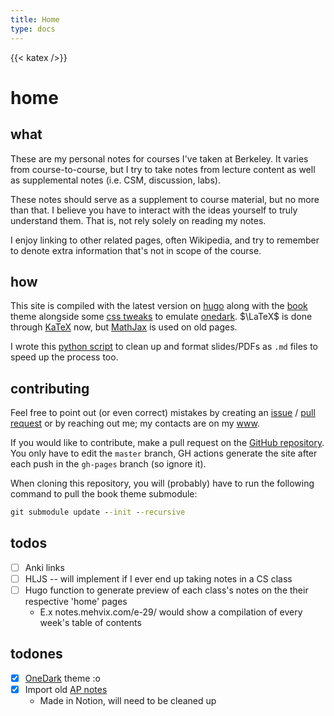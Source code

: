 ```yaml
---
title: Home
type: docs
---
```


{{< katex />}}

# home


## what

These are my personal notes for courses I've taken at Berkeley. It varies from course-to-course, but I try to take notes from lecture content as well as supplemental notes (i.e. CSM, discussion, labs).

These notes should serve as a supplement to course material, but no more than that. I believe you have to interact with the ideas yourself to truly understand them. That is, not rely solely on reading my notes.

I enjoy linking to other related pages, often Wikipedia, and try to remember to denote extra information that's not in scope of the course.


## how

This site is compiled with the latest version on [hugo](https://gohugo.io/) along with the [book](https://github.com/alex-shpak/hugo-book/) theme alongside some [css tweaks](https://github.com/Mehvix/notes/blob/master/hugo/static/css/custom_styling.css) to emulate [onedark](https://toolbox.mehvix.com/onedark/). $\LaTeX$ is done through [KaTeX](https://katex.org/) now, but [MathJax](https://mathjax.org/) is used on old pages.

I wrote this [python script](https://github.com/Mehvix/notes/blob/master/cleanr.py) to clean up and format slides/PDFs as `.md` files to speed up the process too.

## contributing

Feel free to point out (or even correct) mistakes by creating an [issue](https://github.com/Mehvix/notes/issues/new) / [pull request](https://github.com/Mehvix/notes/compare) or by reaching out me; my contacts are on my [www](https://www.mehvix.com).

If you would like to contribute, make a pull request on the [GitHub repository](https://github.com/Mehvix/notes). You only have to edit the `master` branch, GH actions generate the site after each push in the `gh-pages` branch (so ignore it).

When cloning this repository, you will (probably) have to run the following command to pull the book theme submodule:
```cmd
git submodule update --init --recursive
```

## todos

- [ ] Anki links
- [ ] HLJS -- will implement if I ever end up taking notes in a CS class
- [ ] Hugo function to generate preview of each class's notes on the their respective 'home' pages
    - E.x notes.mehvix.com/e-29/ would show a compilation of every week's table of contents


## todones

- [x] [OneDark](https://toolbox.mehvix.com/onedark/) theme :o
- [x] Import old [AP notes](https://github.com/Mehvix/ap-notes)
    - Made in Notion, will need to be cleaned up
<!-- - [ ] Create folders for each department with subfolders for each class
    - e.g. Math > 53 > \[chapters] -->
<!-- ^Decided against  -->
